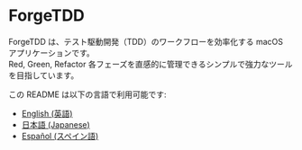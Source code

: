 # ForgeTDD

ForgeTDD は、テスト駆動開発（TDD）のワークフローを効率化する macOS アプリケーションです。  
Red, Green, Refactor 各フェーズを直感的に管理できるシンプルで強力なツールを目指しています。

この README は以下の言語で利用可能です:
- [English (英語)](docs/en.md)
- [日本語 (Japanese)](docs/ja.md)
- [Español (スペイン語)](docs/es.md)
